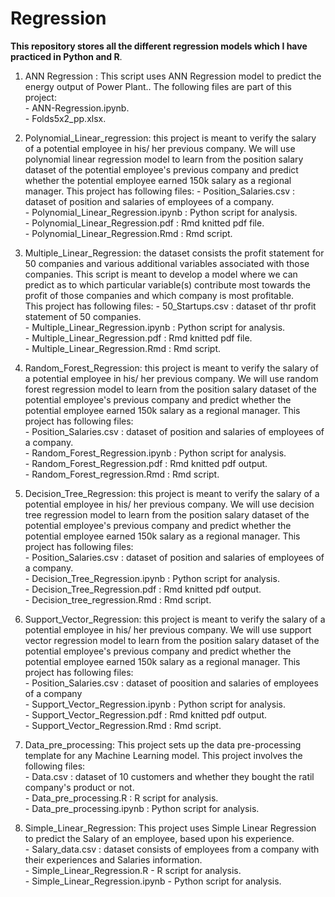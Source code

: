 # Regression

**This repository stores all the different regression models which I have practiced in Python and R**.    

1. ANN Regression : This script uses ANN Regression model to predict the energy output of Power Plant.. The following files are part of this project:    
                      - ANN-Regression.ipynb.   
                      - Folds5x2_pp.xlsx.   

1. Polynomial_Linear_regression: this project is meant to verify the salary of a potential employee in his/ her previous company. We
                                  will use polynomial linear regression model to learn from the position salary dataset of the potential
                                  employee's previous company and predict whether the potential employee earned 150k salary as a regional
                                  manager. This project has following files:
                                  - Position_Salaries.csv : dataset of position and salaries of employees of a company.   
                                  - Polynomial_Linear_Regression.ipynb : Python script for analysis.   
                                  - Polynomial_Linear_Regression.pdf : Rmd knitted pdf file.   
                                  - Polynomial_Linear_Regression.Rmd : Rmd script.   

2. Multiple_Linear_Regression: the dataset consists the profit statement for 50 companies and various additional variables associated with 
                                those companies. This script is meant to develop a model where we can predict as to which
                                particular variable(s) contribute most towards the profit of those companies and which company is most profitable.   
                                This project has following files:
                                - 50_Startups.csv : dataset of thr profit statement of 50 companies.   
                                - Multiple_Linear_Regression.ipynb : Python script for analysis.   
                                - Multiple_Linear_Regression.pdf : Rmd knitted pdf file.   
                                - Multiple_Linear_Regression.Rmd : Rmd script.   

3. Random_Forest_Regression: this project is meant to verify the salary of a potential employee in his/ her previous company. We
                              will use random forest regression model to learn from the position salary dataset of the potential
                              employee's previous company and predict whether the potential employee earned 150k salary as a regional
                              manager. This project has following files:    
                              - Position_Salaries.csv : dataset of position and salaries of employees of a company.   
                              - Random_Forest_Regression.ipynb : Python script for analysis.   
                              - Random_Forest_Regression.pdf : Rmd knitted pdf output.   
                              - Random_Forest_regression.Rmd : Rmd script.

4. Decision_Tree_Regression: this project is meant to verify the salary of a potential employee in his/ her previous company. We
                              will use decision tree regression model to learn from the position salary dataset of the potential
                              employee's previous company and predict whether the potential employee earned 150k salary as a regional
                              manager. This project has following files:    
                              - Position_Salaries.csv : dataset of position and salaries of employees of a company.   
                              - Decision_Tree_Regression.ipynb : Python script for analysis.   
                              - Decision_Tree_Regression.pdf : Rmd knitted pdf output.   
                              - Decision_tree_regression.Rmd : Rmd script.   

5. Support_Vector_Regression: this project is meant to verify the salary of a potential employee in his/ her previous company. We
                              will use support vector regression model to learn from the position salary dataset of the potential
                              employee's previous company and predict whether the potential employee earned 150k salary as a regional
                              manager. This project has following files:        
                              - Position_Salaries.csv : dataset of poosition and salaries of employees of a company    
                              - Support_Vector_Regression.ipynb : Python script for analysis.    
                              - Support_Vector_Regression.pdf : Rmd knitted pdf output.   
                              - Support_Vector_Regression.Rmd : Rmd script.   

6. Data_pre_processing: This project sets up the data pre-processing template for any Machine Learning model. This project involves the 
                         following files:    
                         - Data.csv : dataset of 10 customers and whether they bought the ratil company's product or not.    
                         - Data_pre_processing.R : R script for analysis.   
                         - Data_pre_processing.ipynb : Python script for analysis.     
      
7. Simple_Linear_Regression: This project uses Simple Linear Regression to predict the Salary of an employee, based upon his experience.    
                              - Salary_data.csv : dataset consists of employees from a company with their experiences and Salaries information.    
                              - Simple_Linear_Regression.R - R script for analysis.   
                              - Simple_Linear_Regression.ipynb - Python script for analysis.       

